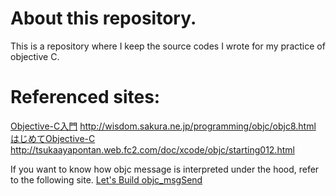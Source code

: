 # About this repository.
This is a repository where I keep the source codes I wrote for my practice of objective C.

# Referenced sites:
[Objective-C入門](http://wisdom.sakura.ne.jp/programming/objc/objc8.html) http://wisdom.sakura.ne.jp/programming/objc/objc8.html<br>
[はじめてObjective-C](http://tsukaayapontan.web.fc2.com/doc/xcode/objc/starting012.html) http://tsukaayapontan.web.fc2.com/doc/xcode/objc/starting012.html

If you want to know how objc message is interpreted under the hood, refer to the following site.
[Let's Build objc_msgSend](https://www.mikeash.com/pyblog/friday-qa-2012-11-16-lets-build-objc_msgsend.html)
